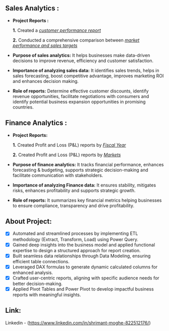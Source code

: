 ## Sales Analytics :


- **Project Reports :** 

    **1.** Created a _[customer performance report](https://github.com/Shriimant/Excel-Sales-Analytics/blob/main/Customer%20Performance%20Report.pdf)_

    **2.** Conducted a comprehensive comparison between _[market performance and sales targets](https://github.com/Shriimant/Excel-Sales-Analytics/blob/main/Market%20Performance%20vs%20Target%20Report.pdf)_

- **Purpose of sales analytics:** It helps businesses make data-driven decisions to improve revenue, efficiency and customer satisfaction.

- **Importance of analyzing sales data:** It identifies sales trends, helps in sales forecasting, boost competitive advantage, improves marketing ROI and enhances decision making.

- **Role of reports:** Determine effective customer discounts, identify revenue opportunities, facilitate negotiations with consumers and identify potential business expansion opportunities in promising countries.


## Finance Analytics :

- **Project Reports:** 

    **1.** Created Profit and Loss (P&L) reports by _[Fiscal Year](https://github.com/Shriimant/Excel-Sales-Analytics/blob/main/P%26L%20Statement%20by%20Fiscal%20Year.pdf)_

   **2.** Created Profit and Loss (P&L) reports by _[Markets](https://github.com/Shriimant/Excel-Sales-Analytics/blob/main/P%26L%20Statement%20by%20Markets.pdf)_
- **Purpose of finance analytics:** It tracks financial performance, enhances forecasting & budgeting, supports strategic decision-making and facilitate communication with stakeholders.

- **Importance of analyzing Finance data:**  It ensures stability, mitigates risks, enhances profitability and supports strategic growth.

- **Role of reports:** It summarizes key financial metrics helping businesses to ensure compliance, transparency and drive profitability.


## About Project:
- [x]	 Automated and streamlined processes by implementing ETL methodology (Extract, Transform, Load) using Power Query.
- [x]	 Gained deep insights into the business model and applied functional expertise to design a structured approach for report creation. 
- [x]  Built seamless data relationships through Data Modeling, ensuring efficient table connections.
- [x]	 Leveraged DAX formulas to generate dynamic calculated columns for enhanced analysis.
- [x]   Crafted user-centric reports, aligning with specific audience needs for better decision-making.
- [x]  Applied Pivot Tables and Power Pivot to develop impactful business reports with meaningful insights. 

## Link: 
 Linkedin - (https://www.linkedin.com/in/shrimant-moghe-822512176/)
